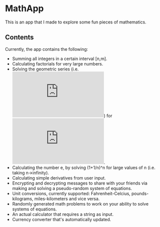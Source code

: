 # MathApp
This is an app that I made to explore some fun pieces of mathematics.
## Contents
Currently, the app contains the following:
- Summing all integers in a certain interval [n,m].
- Calculating factorials for very large numbers.
- Solving the geometric series (i.e. ![equation](https://latex.codecogs.com/gif.latex?1&plus;x&plus;x%5E2&plus;x%5E3&plus;...)) for ![equation](https://latex.codecogs.com/gif.latex?x%5Cin%28-1%2C1%29).
- Calculating the number e, by solving (1+1/n)^n for large values of n (i.e. taking n->infinity).
- Calculating simple derivatives from user input.
- Encrypting and decrypting messages to share with your friends via making and solving a pseudo-random system of equations.
- Unit conversions, currently supported: Fahrenheit-Celcius, pounds-kilograms, miles-kilometers and vice versa.
- Randomly generated math problems to work on your ability to solve systems of equations.
- An actual calculator that requires a string as input.
- Currency converter that's automatically updated.